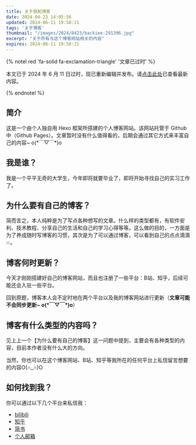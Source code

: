 ```yaml
---
title: 关于我和博客
date: 2024-04-23 14:05:56
updated: 2024-06-11 19:58:21
tags: '关于博客'
thumbnail: "/images/2024/0423/backiee-291396.jpg"
excerpt: "关于所有与这个博客网站相关的内容"
expires: 2024-06-11 19:58:21
---
```


{% notel red 'fa-solid fa-exclamation-triangle' '文章已过时' %}

本文已于 2024 年 6 月 11 日过时，现已重新编辑并发布。请[点击此处](/2024/06/11/关于我的博客/)已查看最新内容。

{% endnotel %}

## 简介

这是一个由个人独自用 Hexo 框架所搭建的个人博客网站。该网站托管于 Github 中（Github Pages）。文章暂时没有什么值得看的，后期会通过其它方式来丰富自己的内容~ o(\*￣▽￣\*)o

## 我是谁？

我是一个平平无奇的大学生，今年即将就要毕业了，即将开始寻找自己的实习工作了。

## 为什么要有自己的博客？

简而言之，本人纯粹是为了写点各种想写的文章。什么样的类型都有，有软件安利、技术教程、分享自己的生活和自己的学习心得等等。这么做的目的，一方面是为了养成随时写博客的习惯，其次是为了可以通过博客，可以看到自己的点点滴滴💧💧。

## 博客何时更新？

今天才刚刚搭建好自己的博客网站，而且也注册了一些平台：B站、知乎，后续可能还会入驻一些平台。

回到原题，博客本人会不定时地在两个平台以及我的博客网站进行更新（**文章可能不会同步更新~ o(\*￣▽￣\*)o**）

## 博客有什么类型的内容吗？

见上上一个【为什么要有自己的博客】这一问题中提到，主要会有各种类型的内容，目前本作者没有什么大的方向。

当然，你也可以在这个博客网站、B站、知乎等我所在的任何平台上私信留言想要的内容O(∩_∩)O

## 如何找到我？

你可以通过以下几个平台来私信我：

- [bilibili](https://space.bilibili.com/1896645285?spm_id_from=333.1007.0.0)
- [知乎](https://www.zhihu.com/people/catisnotfound)
- [简书](https://www.jianshu.com/u/7ef34e5bf13f)
- [个人邮箱](mailto:1636879962@qq.com)
